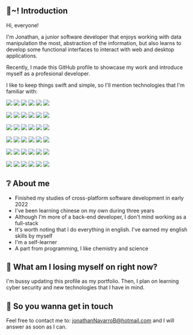 ## :mega:~! Introduction

Hi, everyone!

I'm Jonathan, a junior software developer that enjoys working with data manipulation the most, abstraction of the information, 
but also learns to develop some functional interfaces to interact with web and desktop applications.

Recently, I made this GitHub profile to showcase my work and introduce myself as a profesional developer.

I like to keep things swift and simple, so I'll mention technologies that I'm familiar with:
<!-- https://simpleicons.org/   https://shields.io/ -->
![](https://img.shields.io/badge/Language-Java-red?logo=GNOMETerminal&logoColor=white&labelColor=383838&color=AA0000)
![](https://img.shields.io/badge/Language-C_Sharp-red?logo=CSharp&logoColor=white&labelColor=383838&color=AA0000)
![](https://img.shields.io/badge/Language-Javascript-red?logo=JavaScript&logoColor=white&labelColor=383838&color=AA0000)
![](https://img.shields.io/badge/Language-Lua-red?logo=Lua&logoColor=white&labelColor=383838&color=AA0000)
![](https://img.shields.io/badge/Language-Kotlin-red?logo=Kotlin&logoColor=white&labelColor=383838&color=AA0000)
![](https://img.shields.io/badge/Language-Python-red?logo=Python&logoColor=white&labelColor=383838&color=AA0000)

![](https://img.shields.io/badge/Language-PL/SQL-red?logo=GNOMETerminal&logoColor=white&labelColor=383838&color=AA0000)
![](https://img.shields.io/badge/Language-PHP-red?logo=PHP&logoColor=white&labelColor=383838&color=AA0000)
![](https://img.shields.io/badge/Language-Shellscript-red?logo=PowerShell&logoColor=white&labelColor=383838&color=AA0000)
![](https://img.shields.io/badge/DB-SQL-red?logo=RxDB&logoColor=white&labelColor=383838&color=3eb900)
![](https://img.shields.io/badge/DB-NoSQL-red?logo=RxDB&logoColor=white&labelColor=383838&color=3eb900)
![](https://img.shields.io/badge/Version_Control-Git-red?logo=Git&logoColor=white&labelColor=383838&color=fafafa)

![](https://img.shields.io/badge/Markup-HTML-red?logo=HTML5&logoColor=white&labelColor=383838&color=00c0bd)
![](https://img.shields.io/badge/Style-CSS-red?logo=CSS3&logoColor=white&labelColor=383838&color=6812f4)
![](https://img.shields.io/badge/Format-JSON-red?logo=LibreOffice&logoColor=white&labelColor=383838&color=b6b6b6)
![](https://img.shields.io/badge/Format-XML-red?logo=LibreOffice&logoColor=white&labelColor=383838&color=b6b6b6)
![](https://img.shields.io/badge/OS-Linux-red?logo=Linux&logoColor=white&labelColor=383838&color=1a54ef)
![](https://img.shields.io/badge/OS-Windows-red?logo=Windows&logoColor=white&labelColor=383838&color=1a54ef)

![](https://img.shields.io/badge/Software-IntelliJ_IDEA-red?logo=IntelliJIDEA&logoColor=white&labelColor=383838&color=d3b600)
![](https://img.shields.io/badge/Software-VS_Code-red?logo=VisualStudioCode&logoColor=white&labelColor=383838&color=d3b600)
![](https://img.shields.io/badge/Software-Android_Studio-red?logo=Android&logoColor=white&labelColor=383838&color=d3b600)
![](https://img.shields.io/badge/Software-Unity-red?logo=Unity&logoColor=white&labelColor=383838&color=d3b600)
![](https://img.shields.io/badge/Software-Postman-red?logo=Postman&logoColor=white&labelColor=383838&color=d3b600)
![](https://img.shields.io/badge/Software-SoapUI-red?logo=Sahibinden&logoColor=white&labelColor=383838&color=d3b600)

![](https://img.shields.io/badge/Software-Apache_Tomcat-red?logo=ApacheTomcat&logoColor=white&labelColor=383838&color=d3b600)
![](https://img.shields.io/badge/Tool-Hibernate-red?logo=Hibernate&logoColor=white&labelColor=383838&color=8d5b3a)
![](https://img.shields.io/badge/Tool-JDBC-red?logo=CodeFactor&logoColor=white&labelColor=383838&color=8d5b3a)
![](https://img.shields.io/badge/Tool-JPA-red?logo=CodeFactor&logoColor=white&labelColor=383838&color=8d5b3a)
![](https://img.shields.io/badge/Tool-AJAX-red?logo=CodeFactor&logoColor=white&labelColor=383838&color=8d5b3a)
![](https://img.shields.io/badge/Tool-jQuery-red?logo=jQuery&logoColor=white&labelColor=383838&color=8d5b3a)

![](https://img.shields.io/badge/Tool-Maven-red?logo=ApacheMaven&logoColor=white&labelColor=383838&color=8d5b3a)
![](https://img.shields.io/badge/Tool-Gradle-red?logo=Gradle&logoColor=white&labelColor=383838&color=8d5b3a)
![](https://img.shields.io/badge/Tool-Spring_Boot-red?logo=SpringBoot&logoColor=white&labelColor=383838&color=8d5b3a)
![](https://img.shields.io/badge/Tool-Bootstrap-red?logo=Bootstrap&logoColor=white&labelColor=383838&color=8d5b3a)
![](https://img.shields.io/badge/Tool-Flask-red?logo=Flask&logoColor=white&labelColor=383838&color=8d5b3a)
![](https://img.shields.io/badge/Tool-JUnit-red?logo=CodeFactor&logoColor=white&labelColor=383838&color=8d5b3a)

## :grey_question: About me

- Finished my studies of cross-platform software development in early 2022
- I've been learning chinese on my own during three years
- Although I'm more of a back-end developer, I don't mind working as a full-stack
- It's worth noting that I do everything in english. I've earned my english skills by myself
- I'm a self-learner
- A part from programming, I like chemistry and science

## :wrench: What am I losing myself on right now?

I'm bussy updating this profile as my portfolio. Then, I plan on learning cyber security and new technologies that I have in mind.

## :email: So you wanna get in touch

Feel free to contact me to: jonathanNavarroB@hotmail.com and I will answer as soon as I can.

<!---
johnNavarroB/johnNavarroB is a ✨ special ✨ repository because its `README.md` (this file) appears on your GitHub profile.
You can click the Preview link to take a look at your changes.
--->
